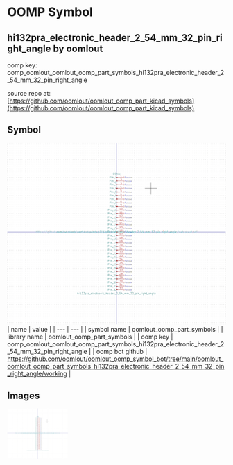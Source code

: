 # OOMP Symbol  
## hi132pra_electronic_header_2_54_mm_32_pin_right_angle  by oomlout  
  
oomp key: oomp_oomlout_oomlout_oomp_part_symbols_hi132pra_electronic_header_2_54_mm_32_pin_right_angle  
  
source repo at: [https://github.com/oomlout/oomlout_oomp_part_kicad_symbols](https://github.com/oomlout/oomlout_oomp_part_kicad_symbols)  
## Symbol  
  
[![working.png](working_600.png)](working.png)  
| name | value | 
| --- | --- | 
| symbol name | oomlout_oomp_part_symbols | 
| library name | oomlout_oomp_part_symbols | 
| oomp key | oomp_oomlout_oomlout_oomp_part_symbols_hi132pra_electronic_header_2_54_mm_32_pin_right_angle | 
| oomp bot github | https://github.com/oomlout/oomlout_oomp_symbol_bot/tree/main/oomlout_oomlout_oomp_part_symbols_hi132pra_electronic_header_2_54_mm_32_pin_right_angle/working | 
## Images  
  
[![working.png](working_140.png)](working.png)  
